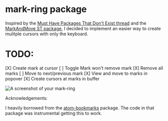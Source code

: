 # mark-ring package

Inspired by the [Must Have Packages That Don't Exist thread](https://discuss.atom.io/t/must-have-packages-that-dont-exist/12665) and the [MarkAndMove ST package](https://github.com/colinta/SublimeMarkAndMove), I decided to implement an easier way to create mulitple cursors with only the keyboard.

# TODO:

[X] Create mark at cursor
    [ ] Toggle Mark won't remove mark
[X] Remove all marks
[ ] Move to next/previous mark
[X] View and move to marks in popover
[X] Create cursors at marks in buffer


![A screenshot of your mark-ring]()

Acknowledgements:

I heavily borrowed from the [atom-bookmarks](https://github.com/atom/bookmarks) package. The code in that package was instrumental getting this to work.
